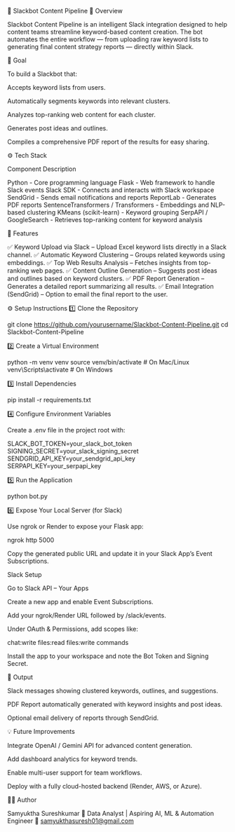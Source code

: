 🧠 Slackbot Content Pipeline
📘 Overview

Slackbot Content Pipeline is an intelligent Slack integration designed to help content teams streamline keyword-based content creation.
The bot automates the entire workflow — from uploading raw keyword lists to generating final content strategy reports — directly within Slack.

🎯 Goal

To build a Slackbot that:

Accepts keyword lists from users.

Automatically segments keywords into relevant clusters.

Analyzes top-ranking web content for each cluster.

Generates post ideas and outlines.

Compiles a comprehensive PDF report of the results for easy sharing.

⚙️ Tech Stack

Component	Description

Python - 	Core programming language
Flask	- Web framework to handle Slack events
Slack SDK -	Connects and interacts with Slack workspace
SendGrid - Sends email notifications and reports
ReportLab -	Generates PDF reports
SentenceTransformers / Transformers -	Embeddings and NLP-based clustering
KMeans (scikit-learn) -	Keyword grouping
SerpAPI / GoogleSearch -	Retrieves top-ranking content for keyword analysis

🚀 Features

✅ Keyword Upload via Slack – Upload Excel keyword lists directly in a Slack channel.
✅ Automatic Keyword Clustering – Groups related keywords using embeddings.
✅ Top Web Results Analysis – Fetches insights from top-ranking web pages.
✅ Content Outline Generation – Suggests post ideas and outlines based on keyword clusters.
✅ PDF Report Generation – Generates a detailed report summarizing all results.
✅ Email Integration (SendGrid) – Option to email the final report to the user.

⚙️ Setup Instructions
1️⃣ Clone the Repository

git clone https://github.com/yourusername/Slackbot-Content-Pipeline.git
cd Slackbot-Content-Pipeline

2️⃣ Create a Virtual Environment

python -m venv venv
source venv/bin/activate       # On Mac/Linux
venv\Scripts\activate          # On Windows

3️⃣ Install Dependencies

pip install -r requirements.txt

4️⃣ Configure Environment Variables

Create a .env file in the project root with:

SLACK_BOT_TOKEN=your_slack_bot_token
SIGNING_SECRET=your_slack_signing_secret
SENDGRID_API_KEY=your_sendgrid_api_key
SERPAPI_KEY=your_serpapi_key

5️⃣ Run the Application

python bot.py

6️⃣ Expose Your Local Server (for Slack)

Use ngrok or Render to expose your Flask app:

ngrok http 5000


Copy the generated public URL and update it in your Slack App’s Event Subscriptions.

Slack Setup

Go to Slack API – Your Apps

Create a new app and enable Event Subscriptions.

Add your ngrok/Render URL followed by /slack/events.

Under OAuth & Permissions, add scopes like:

chat:write
files:read
files:write
commands


Install the app to your workspace and note the Bot Token and Signing Secret.

📄 Output

Slack messages showing clustered keywords, outlines, and suggestions.

PDF Report automatically generated with keyword insights and post ideas.

Optional email delivery of reports through SendGrid.

💡 Future Improvements

Integrate OpenAI / Gemini API for advanced content generation.

Add dashboard analytics for keyword trends.

Enable multi-user support for team workflows.

Deploy with a fully cloud-hosted backend (Render, AWS, or Azure).

👩‍💻 Author

Samyuktha Sureshkumar
💼 Data Analyst | Aspiring AI, ML & Automation Engineer
📧 samyukthasuresh01@gmail.com
